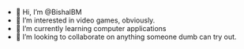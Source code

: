 - 👋 Hi, I’m @BishalBM
- 👀 I’m interested in video games, obviously.  
- 🌱 I’m currently learning computer applications
- 💞️ I’m looking to collaborate on anything someone dumb can try out.

<!---
BishalBM/BishalBM is a ✨ special ✨ repository because its `README.md` (this file) appears on your GitHub profile.
You can click the Preview link to take a look at your changes.
--->
